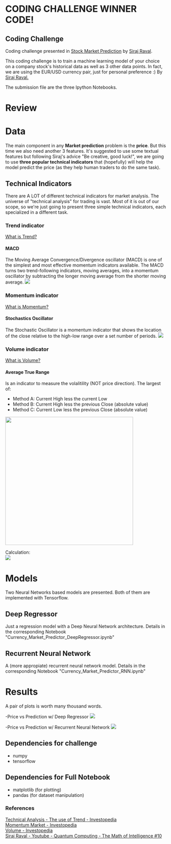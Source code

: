 # CODING CHALLENGE WINNER CODE!

## Coding Challenge

Coding challenge presented in <a href="https://www.youtube.com/watch?v=JuLCL3wCEAk&lc=z23turxghobhvrufwacdp431hoe2nl2w50pzkelponhw03c010c&ab_channel=SirajRaval">Stock Market Prediction</a> by <a href="https://www.youtube.com/channel/UCWN3xxRkmTPmbKwht9FuE5A?&ab_channel=SirajRaval">Siraj Raval</a>.

This coding challenge is to train a machine learning model of your choice on a company stock's historical data as well as 3 other data points. In fact, we are using the EUR/USD currency pair, just for personal preference :) By <a href="https://github.com/llSourcell/The_Math_of_Intelligence">Siraj Raval.</a>

The submission file are the three Ipython Notebooks.

# Review

# Data

The main component in any **Market prediction** problem is the **price**. But this time we also need another 3 features. It's suggested to use some textual features but following Siraj's advice "Be creative, good luck!", we are going to use **three popular technical indicators** that (hopefully) will help the model predict the price (as they help human traders to do the same task).

## Technical Indicators

There are A LOT of different technical indicators for market analysis. The universe of "technical analysis" for trading is vast. Most of it is out of our scope, so we're just going to present three simple technical indicators, each specialized in a different task. 

### Trend indicator
<a href="http://www.investopedia.com/university/technical/techanalysis3.asp">What is Trend?</a>
#### MACD
The Moving Average Convergence/Divergence oscillator (MACD) is one of the simplest and most effective momentum indicators available. The MACD turns two trend-following indicators, moving averages, into a momentum oscillator by subtracting the longer moving average from the shorter moving average.
<img src="http://i68.tinypic.com/289ie1l.png">


### Momentum indicator
<a href="http://http://www.investopedia.com/terms/m/marketmomentum.asp">What is Momentum?</a>
#### Stochastics Oscillator
The Stochastic Oscillator is a momentum indicator that shows the location of the close relative to the high-low range over a set number of periods.
<img src="http://i66.tinypic.com/2vam3uo.png">


### Volume indicator
<a href="http://www.investopedia.com/terms/v/volume.asp">What is Volume?</a>
#### Average True Range
Is an indicator to measure the volalitility (NOT price direction). The largest of:
- Method A: Current High less the current Low
- Method B: Current High less the previous Close (absolute value)
- Method C: Current Low less the previous Close (absolute value)

<img src="http://d.stockcharts.com/school/data/media/chart_school/technical_indicators_and_overlays/average_true_range_atr/atr-1-trexam.png" width="400px">

Calculation:<br>
<img src="http://i68.tinypic.com/e0kggi.png">

# Models

Two Neural Networks based models are presented. Both of them are implemented with Tensorflow.

## Deep Regressor

Just a regression model with a Deep Neural Network architecture. Details in the corresponding Notebook "Currency_Market_Predictor_DeepRegressor.ipynb"

## Recurrent Neural Network

A (more appropiate) recurrent neural network model. Details in the corresponding Notebook "Currency_Market_Predictor_RNN.ipynb"

# Results

A pair of plots is worth many thousand words.

-Price vs Prediction w/ Deep Regressor
<img src="https://github.com/alberduris/SirajsCodingChallenges/blob/master/Stock%20Market%20Prediction/src/PriceVsPred_DeepRegressor.PNG?raw=true">

-Price vs Prediction w/ Recurrent Neural Network
<img src="https://github.com/alberduris/SirajsCodingChallenges/blob/master/Stock%20Market%20Prediction/src/PriceVsPred_RNN.PNG?raw=true">

## Dependencies for challenge


* numpy
* tensorflow

## Dependencies for Full Notebook

* matplotlib (for plotting)
* pandas (for dataset manipulation)

### References


<a href="http://www.investopedia.com/university/technical/techanalysis3.asp">Technical Analysis - The use of Trend - Investopedia</a><br>
<a href="http://http://www.investopedia.com/terms/m/marketmomentum.asp">Momentum Market - Investopedia</a><br>
<a href="http://www.investopedia.com/terms/v/volume.asp">Volume - Investopedia</a><br>
<a href="https://www.youtube.com/watch?v=LhtnECml-KI">Siraj Raval - Youtube - Quantum Computing - The Math of Intelligence #10</a><br>
